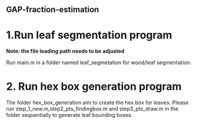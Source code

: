 ## GAP-fraction-estimation

# 1.Run leaf segmentation program

**Note: the file loading path needs to be adjusted**    

Run main.m in a folder named  leaf_segmetation for wood/leaf segmentation.

# 2. Run hex box generation program
 
The folder hex_box_generation aim to create the hex box for leaves. Please run step_1_new.m,step2_pts_findingbox.m and step3_pts_draw.m in the folder sequentially to generate leaf bounding boxes.
